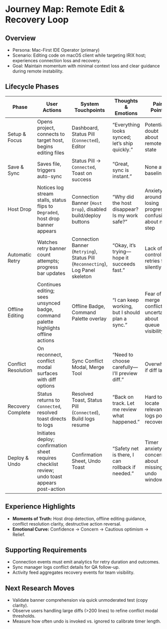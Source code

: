 # Journey Map: Remote Edit & Recovery Loop

## Overview
- Persona: Mac-First IDE Operator (primary)
- Scenario: Editing code on macOS client while targeting IRIX host; experiences connection loss and recovery.
- Goal: Maintain momentum with minimal context loss and clear guidance during remote instability.

## Lifecycle Phases

| Phase | User Actions | System Touchpoints | Thoughts & Emotions | Pain Points | Opportunities | Key Metrics |
|-------|--------------|---------------------|---------------------|-------------|---------------|-------------|
| Setup & Focus | Opens project, connects to target host, begins editing files | Dashboard, Status Pill (`Connected`), Editor | “Everything looks synced; let’s ship quickly.” | Potential doubt about remote state | Reinforce connection confidence with stable iconography | Time-to-connect, host uptime indicator |
| Save & Sync | Saves file, triggers auto-sync | Status Pill -> `Connected`, Toast on success | “Great, sync is instant.” | None at baseline | Surface diff preview for confirmation (optional) | Sync latency, success rate |
| Host Drop | Notices log stream stalls, status flips to `Degraded`, host drop banner appears | Connection Banner (`Host Drop`), disabled build/deploy buttons | “Why did the host disappear? Is my work safe?” | Anxiety around losing progress; confusion about next step | Provide troubleshooting link + reassure local queue | Time-to-first notification, banner comprehension |
| Automatic Retry | Watches retry banner count attempts; progress bar updates | Connection Banner (`Retrying`), Status Pill (`Reconnecting`), Log Panel skeleton | “Okay, it’s trying—hope it succeeds fast.” | Lack of control if retries fail silently | Allow cancel/host switch inline; show attempt ETA | Retry success rate, user cancellation frequency |
| Offline Editing | Continues editing; sees unsynced badge, command palette highlights offline actions | Offline Badge, Command Palette overlay | “I can keep working, but I should plan a sync.” | Fear of merge conflicts; uncertainty about queue visibility | Queue Sync CTA, access to offline diff summary | Number of queued changes, offline duration |
| Conflict Resolution | On reconnect, conflict modal surfaces with diff options | Sync Conflict Modal, Merge Tool | “Need to choose carefully—I’ll preview diff.” | Overwhelm if diff large | Offer “Open Merge Tool” fallback, highlight recommended option | Conflict resolution time, post-merge errors |
| Recovery Complete | Status returns to `Connected`, resolved toast directs to logs | Resolved Toast, Status Pill (`Connected`), Build logs resume | “Back on track. Let me review what happened.” | Hard to locate relevant logs post-recovery | Direct link to resumed logs, recovery summary in activity feed | Successful completion of workflow, NPS after incident |
| Deploy & Undo | Initiates deploy; confirmation sheet requires checklist review; undo toast appears post-action | Confirmation Sheet, Undo Toast | “Safety net is there, I can rollback if needed.” | Timer anxiety; concern about missing undo window | Pause countdown on focus, provide escalation instructions | Undo usage rate, errors in destructive flow |

## Experience Highlights
- **Moments of Truth:** Host drop detection, offline editing guidance, conflict resolution clarity, destructive action reversal.
- **Emotional Curve:** Confidence → Concern → Cautious optimism → Relief.

## Supporting Requirements
- Connection events must emit analytics for retry duration and outcomes.
- Sync manager logs conflict details for QA follow-up.
- Activity feed aggregates recovery events for team visibility.

## Next Research Moves
- Validate banner comprehension via quick unmoderated test (copy clarity).
- Observe users handling large diffs (>200 lines) to refine conflict modal thresholds.
- Measure how often undo is invoked vs. ignored to calibrate timer length.
